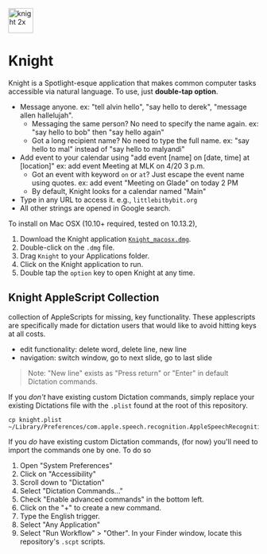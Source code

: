 <img width="50" alt="knight 2x" src="https://user-images.githubusercontent.com/2068077/39094319-73515772-45e2-11e8-99b4-6243bdcc11b2.png">

# Knight

Knight is a Spotlight-esque application that makes common computer tasks accessible via natural language. To use, just **double-tap option**.

- Message anyone. ex: "tell alvin hello", "say hello to derek", "message allen hallelujah".
    - Messaging the same person? No need to specify the name again. ex: "say hello to bob" then "say hello again"
    - Got a long recipient name? No need to type the full name. ex: "say hello to mal" instead of "say hello to malyandi"
- Add event to your calendar using "add event [name] on [date, time] at [location]" ex: add event Meeting at MLK on 4/20 3 p.m.
    - Got an event with keyword `on` or `at`? Just escape the event name using quotes. ex: add event "Meeting on Glade" on today 2 PM
    - By default, Knight looks for a calendar named "Main"
- Type in any URL to access it. e.g., `littlebitbybit.org`
- All other strings are opened in Google search.

To install on Mac OSX (10.10+ required, tested on 10.13.2),

1. Download the Knight application [`Knight_macosx.dmg`](http://github.com/alvinwan/knight/tree/master/Knight_macosx.dmg).
2. Double-click on the `.dmg` file.
3. Drag `Knight` to your Applications folder.
4. Click on the Knight application to run.
5. Double tap the `option` key to open Knight at any time.

## Knight AppleScript Collection
collection of AppleScripts for missing, key functionality. These applescripts are specifically made for dictation users that would like to avoid hitting keys at all costs.

- edit functionality: delete word, delete line, new line
- navigation: switch window, go to next slide, go to last slide

> Note: "New line" exists as "Press return" or "Enter" in default Dictation commands.

If you *don't* have existing custom Dictation commands, simply replace your existing Dictations file with the `.plist` found at the root of this repository.

```
cp knight.plist ~/Library/Preferences/com.apple.speech.recognition.AppleSpeechRecognition.CustomCommands.plist
```

If you *do* have existing custom Dictation commands, (for now) you'll need to import the commands one by one. To do so

1. Open "System Preferences"
2. Click on "Accessibility"
3. Scroll down to "Dictation"
4. Select "Dictation Commands..."
5. Check "Enable advanced commands" in the bottom left.
6. Click on the "+" to create a new command.
7. Type the English trigger.
8. Select "Any Application"
9. Select "Run Workflow" > "Other". In your Finder window, locate this repository's `.scpt` scripts.
